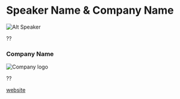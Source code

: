 # Speaker Name & Company Name

![Alt Speaker]()

??


### Company Name

![Company logo]()

??

[website]()